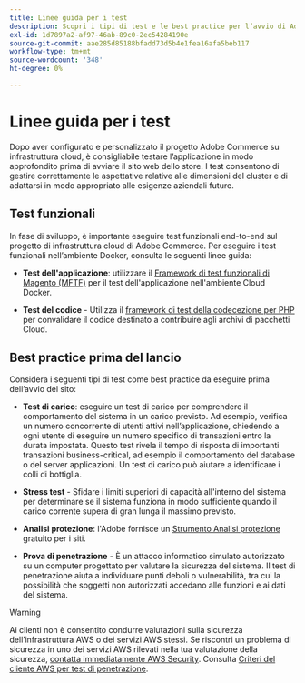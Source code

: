 ```yaml
---
title: Linee guida per i test
description: Scopri i tipi di test e le best practice per l’avvio di Adobe Commerce sull’infrastruttura cloud.
exl-id: 1d7897a2-af97-46ab-89c0-2ec54284190e
source-git-commit: aae285d85188bfadd73d5b4e1fea16afa5beb117
workflow-type: tm+mt
source-wordcount: '348'
ht-degree: 0%

---
```


# Linee guida per i test

Dopo aver configurato e personalizzato il progetto Adobe Commerce su infrastruttura cloud, è consigliabile testare l’applicazione in modo approfondito prima di avviare il sito web dello store. I test consentono di gestire correttamente le aspettative relative alle dimensioni del cluster e di adattarsi in modo appropriato alle esigenze aziendali future.

## Test funzionali

In fase di sviluppo, è importante eseguire test funzionali end-to-end sul progetto di infrastruttura cloud di Adobe Commerce. Per eseguire i test funzionali nell’ambiente Docker, consulta le seguenti linee guida:

- **Test dell&#39;applicazione**: utilizzare il [Framework di test funzionali di Magento (MFTF)](https://developer.adobe.com/commerce/cloud-tools/docker/test/application-testing/) per il test dell&#39;applicazione nell&#39;ambiente Cloud Docker.

- **Test del codice** - Utilizza il [framework di test della codecezione per PHP](https://developer.adobe.com/commerce/cloud-tools/docker/test/code-testing/) per convalidare il codice destinato a contribuire agli archivi di pacchetti Cloud.

## Best practice prima del lancio

Considera i seguenti tipi di test come best practice da eseguire prima dell’avvio del sito:

- **Test di carico**: eseguire un test di carico per comprendere il comportamento del sistema in un carico previsto. Ad esempio, verifica un numero concorrente di utenti attivi nell’applicazione, chiedendo a ogni utente di eseguire un numero specifico di transazioni entro la durata impostata. Questo test rivela il tempo di risposta di importanti transazioni business-critical, ad esempio il comportamento del database o del server applicazioni. Un test di carico può aiutare a identificare i colli di bottiglia.

- **Stress test** - Sfidare i limiti superiori di capacità all&#39;interno del sistema per determinare se il sistema funziona in modo sufficiente quando il carico corrente supera di gran lunga il massimo previsto.

- **Analisi protezione**: l&#39;Adobe fornisce un [Strumento Analisi protezione](../launch/overview.md#set-up-the-security-scan-tool) gratuito per i siti.

- **Prova di penetrazione** - È un attacco informatico simulato autorizzato su un computer progettato per valutare la sicurezza del sistema. Il test di penetrazione aiuta a individuare punti deboli o vulnerabilità, tra cui la possibilità che soggetti non autorizzati accedano alle funzioni e ai dati del sistema.

>[!WARNING]
>
>Ai clienti non è consentito condurre valutazioni sulla sicurezza dell’infrastruttura AWS o dei servizi AWS stessi. Se riscontri un problema di sicurezza in uno dei servizi AWS rilevati nella tua valutazione della sicurezza, [contatta immediatamente AWS Security](mailto:aws-security@amazon.com). Consulta [Criteri del cliente AWS per test di penetrazione](https://aws.amazon.com/security/penetration-testing/).
